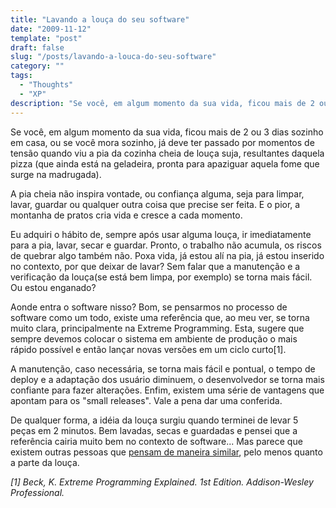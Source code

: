 ```yaml
---
title: "Lavando a louça do seu software"
date: "2009-11-12"
template: "post"
draft: false
slug: "/posts/lavando-a-louca-do-seu-software"
category: ""
tags:
  - "Thoughts"
  - "XP"
description: "Se você, em algum momento da sua vida, ficou mais de 2 ou 3 dias sozinho em casa, ou se você mora sozinho, já deve ter passado por momentos de tensão quando viu a pia da cozinha cheia de louça suja"
---
```


Se você, em algum momento da sua vida, ficou mais de 2 ou 3 dias sozinho em casa, ou se você mora sozinho, já deve ter passado por momentos de tensão quando viu a pia da cozinha cheia de louça suja, resultantes daquela pizza (que ainda está na geladeira, pronta para apaziguar aquela fome que surge na madrugada).

A pia cheia não inspira vontade, ou confiança alguma, seja para limpar, lavar, guardar ou qualquer outra coisa que precise ser feita. E o pior, a montanha de pratos cria vida e cresce a cada momento.

Eu adquiri o hábito de, sempre após usar alguma louça, ir imediatamente para a pia, lavar, secar e guardar. Pronto, o trabalho não acumula, os riscos de quebrar algo também não. Poxa vida, já estou alí na pia, já estou inserido no contexto, por que deixar de lavar? Sem falar que a manutenção e a verificação da louça(se está bem limpa, por exemplo) se torna mais fácil. Ou estou enganado?

Aonde entra o software nisso? Bom, se pensarmos no processo de software como um todo, existe uma referência que, ao meu ver, se torna muito clara, principalmente na Extreme Programming. Esta, sugere que sempre devemos colocar o sistema em ambiente de produção o mais rápido possível e então lançar novas versões em um ciclo curto[1].

A manutenção, caso necessária, se torna mais fácil e pontual, o tempo de deploy e a adaptação dos usuário diminuem, o desenvolvedor se torna mais confiante para fazer alterações. Enfim, existem uma série de vantagens que apontam para os "small releases". Vale a pena dar uma conferida.

De qualquer forma, a idéia da louça surgiu quando terminei de levar 5 peças em 2 minutos. Bem lavadas, secas e guardadas e pensei que a referência cairia muito bem no contexto de software... Mas parece que existem outras pessoas que [pensam de maneira similar](http://tenhundfeld.org/blog/post/2009/01/31/Wash-First-Cooking.aspx), pelo menos quanto a parte da louça.

_[1] Beck, K. Extreme Programming Explained. 1st Edition. Addison-Wesley Professional._

